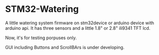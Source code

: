 # STM32-Watering

A little watering system firmware on stm32device or arduino device with arduino api.
It has three sensors and a little 1.8" or 2.8" ili9341 TFT lcd.

Now, it's for testing porpuses only.

GUI including Buttons and ScrollBArs is under developing.


